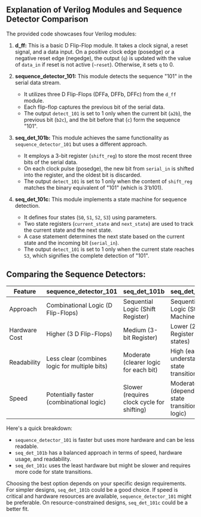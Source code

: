 ## Explanation of Verilog Modules and Sequence Detector Comparison

The provided code showcases four Verilog modules:

1. **d_ff:** This is a basic D Flip-Flop module. It takes a clock signal, a reset signal, and a data input. On a positive clock edge (posedge) or a negative reset edge (negedge), the output (`q`) is updated with the value of `data_in` if reset is not active (`~reset`). Otherwise, it sets `q` to 0.

2. **sequence_detector_101:** This module detects the sequence "101" in the serial data stream.
    * It utilizes three D Flip-Flops (DFFa, DFFb, DFFc) from the `d_ff` module.
    * Each flip-flop captures the previous bit of the serial data.
    * The output `detect_101` is set to 1 only when the current bit (`a2b`), the previous bit (`b2c`), and the bit before that (`c`) form the sequence "101".

3. **seq_det_101b:** This module achieves the same functionality as `sequence_detector_101` but uses a different approach.
    * It employs a 3-bit register (`shift_reg`) to store the most recent three bits of the serial data.
    * On each clock pulse (posedge), the new bit from `serial_in` is shifted into the register, and the oldest bit is discarded.
    * The output `detect_101` is set to 1 only when the content of `shift_reg` matches the binary equivalent of "101" (which is 3'b101).

4. **seq_det_101c:** This module implements a state machine for sequence detection.
    * It defines four states (`S0`, `S1`, `S2`, `S3`) using parameters.
    * Two state registers (`current_state` and `next_state`) are used to track the current state and the next state.
    * A case statement determines the next state based on the current state and the incoming bit (`serial_in`).
    * The output `detect_101` is set to 1 only when the current state reaches `S3`, which signifies the complete detection of "101".


## Comparing the Sequence Detectors:

| Feature | sequence_detector_101 | seq_det_101b | seq_det_101c |
|---|---|---|---|
| Approach | Combinational Logic (D Flip-Flops) | Sequential Logic (Shift Register) | Sequential Logic (State Machine) |
| Hardware Cost | Higher (3 D Flip-Flops) | Medium (3-bit Register) | Lower (2-bit Register for states) |
| Readability | Less clear (combines logic for multiple bits) | Moderate (clearer logic for each bit) | High (easy to understand state transitions) |
| Speed | Potentially faster (combinational logic) | Slower (requires clock cycle for shifting) | Moderate (depends on state transition logic) |


Here's a quick breakdown:

* `sequence_detector_101` is faster but uses more hardware and can be less readable.
* `seq_det_101b` has a balanced approach in terms of speed, hardware usage, and readability.
* `seq_det_101c` uses the least hardware but might be slower and requires more code for state transitions.

Choosing the best option depends on your specific design requirements. For simpler designs, `seq_det_101b` could be a good choice. If speed is critical and hardware resources are available, `sequence_detector_101` might be preferable. On resource-constrained designs, `seq_det_101c` could be a better fit.
